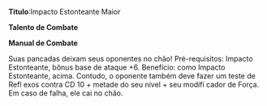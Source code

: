 **Titulo**:Impacto Estonteante Maior

**Talento de Combate**

**Manual de Combate**

 Suas pancadas deixam seus oponentes no chão! Pré-requisitos: Impacto Estonteante, bônus base de ataque +6. Benefício: como Impacto Estonteante, acima. Contudo, o oponente também deve fazer um teste de Refl exos contra CD 10 + metade do seu nível + seu modifi cador de Força. Em caso de falha, ele cai no chão.